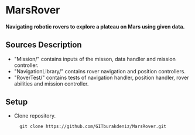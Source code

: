 # MarsRover
 #### Navigating robotic rovers to explore a plateau on Mars using given data.

 Sources Description
 ------------------
 * "Mission/" contains inputs of the misson, data handler and mission controller.
 * "NavigationLibrary/" contains rover navigation and position controllers.
 * "RoverTest/" contains tests of navigation handler, position handler, rover abilities and mission controller.

Setup
-----
* Clone repository.

        git clone https://github.com/GITburakdeniz/MarsRover.git
        

 
